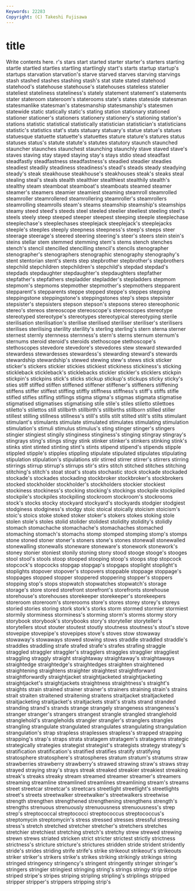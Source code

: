 ```yaml
---
Keywords: 22283 
Copyright: (C) Takeshi Fujisawa
---
```


# title

Write contents here.
r's stars
start started starter starter's starters starting startle startled startles startling
startlingly start's starts startup startup's startups starvation starvation's starve starved
starves starving starvings stash stashed stashes stashing stash's stat state
stated statehood statehood's statehouse statehouse's statehouses stateless statelier stateliest stateliness
stateliness's stately statement statement's statements stater stateroom stateroom's staterooms state's
states stateside statesman statesmanlike statesman's statesmanship statesmanship's statesmen statewide static
statically static's stating station stationary stationed stationer stationer's stationers stationery
stationery's stationing station's stations statistic statistical statistically statistician statistician's statisticians
statistic's statistics stat's stats statuary statuary's statue statue's statues statuesque
statuette statuette's statuettes stature stature's statures status statuses status's statute
statute's statutes statutory staunch staunched stauncher staunches staunchest staunching staunchly
stave staved stave's staves staving stay stayed staying stay's stays
stdio stead steadfast steadfastly steadfastness steadfastness's steadied steadier steadies steadiest
steadily steadiness steadiness's stead's steads steady steadying steady's steak steakhouse
steakhouse's steakhouses steak's steaks steal stealing steal's steals stealth stealthier
stealthiest stealthily stealth's stealthy steam steamboat steamboat's steamboats steamed steamer
steamer's steamers steamier steamiest steaming steamroll steamrolled steamroller steamrollered steamrollering
steamroller's steamrollers steamrolling steamrolls steam's steams steamship steamship's steamships steamy
steed steed's steeds steel steeled steelier steeliest steeling steel's steels
steely steep steeped steeper steepest steeping steeple steeplechase steeplechase's steeplechases
steeplejack steeplejack's steeplejacks steeple's steeples steeply steepness steepness's steep's steeps
steer steerage steerage's steered steering steering's steer's steers stein stein's
steins stellar stem stemmed stemming stem's stems stench stenches stench's
stencil stencilled stencilling stencil's stencils stenographer stenographer's stenographers stenographic stenography
stenography's stent stentorian stent's stents step stepbrother stepbrother's stepbrothers stepchild
stepchildren stepchildren's stepchild's stepdad stepdad's stepdads stepdaughter stepdaughter's stepdaughters stepfather
stepfather's stepfathers stepladder stepladder's stepladders stepmom stepmom's stepmoms stepmother stepmother's
stepmothers stepparent stepparent's stepparents steppe stepped steppe's steppes stepping steppingstone
steppingstone's steppingstones step's steps stepsister stepsister's stepsisters stepson stepson's stepsons
stereo stereophonic stereo's stereos stereoscope stereoscope's stereoscopes stereotype stereotyped stereotype's
stereotypes stereotypical stereotyping sterile sterilisation sterilisation's sterilise sterilised steriliser steriliser's
sterilisers sterilises sterilising sterility sterility's sterling sterling's stern sterna sterner
sternest sternly sternness sternness's stern's sterns sternum sternum's sternums steroid
steroid's steroids stethoscope stethoscope's stethoscopes stevedore stevedore's stevedores stew steward
stewarded stewardess stewardesses stewardess's stewarding steward's stewards stewardship stewardship's stewed
stewing stew's stews stick sticker sticker's stickers stickier stickies stickiest
stickiness stickiness's sticking stickleback stickleback's sticklebacks stickler stickler's sticklers stickpin
stickpin's stickpins stick's sticks stickup stickup's stickups sticky sticky's sties
stiff stiffed stiffen stiffened stiffener stiffener's stiffeners stiffening stiffens stiffer
stiffest stiffing stiffly stiffness stiffness's stiff's stiffs stifle stifled stifles
stifling stiflings stigma stigma's stigmas stigmata stigmatise stigmatised stigmatises stigmatising
stile stile's stiles stiletto stilettoes stiletto's stilettos still stillbirth stillbirth's
stillbirths stillborn stilled stiller stillest stilling stillness stillness's still's stills
stilt stilted stilt's stilts stimulant stimulant's stimulants stimulate stimulated stimulates
stimulating stimulation stimulation's stimuli stimulus stimulus's sting stinger stinger's stingers
stingier stingiest stingily stinginess stinginess's stinging stingray stingray's stingrays sting's
stings stingy stink stinker stinker's stinkers stinking stink's stinks stint
stinted stinting stint's stints stipend stipend's stipends stipple stippled stipple's
stipples stippling stipulate stipulated stipulates stipulating stipulation stipulation's stipulations stir
stirred stirrer stirrer's stirrers stirring stirrings stirrup stirrup's stirrups stir's
stirs stitch stitched stitches stitching stitching's stitch's stoat stoat's stoats
stochastic stock stockade stockaded stockade's stockades stockading stockbroker stockbroker's stockbrokers
stocked stockholder stockholder's stockholders stockier stockiest stockiness stockiness's stocking stocking's
stockings stockpile stockpiled stockpile's stockpiles stockpiling stockroom stockroom's stockrooms stock's
stocks stocky stockyard stockyard's stockyards stodgier stodgiest stodginess stodginess's stodgy
stoic stoical stoically stoicism stoicism's stoic's stoics stoke stoked stoker
stoker's stokers stokes stoking stole stolen stole's stoles stolid stolider
stolidest stolidity stolidity's stolidly stomach stomachache stomachache's stomachaches stomached stomaching
stomach's stomachs stomp stomped stomping stomp's stomps stone stoned stoner
stoner's stoners stone's stones stonewall stonewalled stonewalling stonewalls stoneware stoneware's
stonework stonework's stoney stonier stoniest stonily stoning stony stood stooge
stooge's stooges stool stool's stools stoop stooped stooping stoop's stoops
stop stopcock stopcock's stopcocks stopgap stopgap's stopgaps stoplight stoplight's stoplights
stopover stopover's stopovers stoppable stoppage stoppage's stoppages stopped stopper stoppered
stoppering stopper's stoppers stopping stop's stops stopwatch stopwatches stopwatch's storage
storage's store stored storefront storefront's storefronts storehouse storehouse's storehouses storekeeper
storekeeper's storekeepers storeroom storeroom's storerooms store's stores storey storey's storeys
storied stories storing stork stork's storks storm stormed stormier stormiest
stormily storminess storminess's storming storm's storms stormy story storybook storybook's
storybooks story's storyteller storyteller's storytellers stout stouter stoutest stoutly stoutness
stoutness's stout's stove stovepipe stovepipe's stovepipes stove's stoves stow stowaway
stowaway's stowaways stowed stowing stows straddle straddled straddle's straddles straddling
strafe strafed strafe's strafes strafing straggle straggled straggler straggler's stragglers
straggles stragglier straggliest straggling straggly straight straightaway straightaway's straightaways straightedge
straightedge's straightedges straighten straightened straightening straightens straighter straightest straightforward straightforwardly
straightjacket straightjacketed straightjacketing straightjacket's straightjackets straightness straightness's straight's straights strain
strained strainer strainer's strainers straining strain's strains strait straiten straitened
straitening straitens straitjacket straitjacketed straitjacketing straitjacket's straitjackets strait's straits strand
stranded stranding strand's strands strange strangely strangeness strangeness's stranger stranger's
strangers strangest strangle strangled stranglehold stranglehold's strangleholds strangler strangler's stranglers
strangles strangling strangulate strangulated strangulates strangulating strangulation strangulation's strap strapless
straplesses strapless's strapped strapping strapping's strap's straps strata stratagem stratagem's
stratagems strategic strategically strategies strategist strategist's strategists strategy strategy's stratification
stratification's stratified stratifies stratify stratifying stratosphere stratosphere's stratospheres stratum stratum's
stratums straw strawberries strawberry strawberry's strawed strawing straw's straws stray
strayed straying stray's strays streak streaked streakier streakiest streaking streak's
streaks streaky stream streamed streamer streamer's streamers streaming streamline streamlined
streamlines streamlining stream's streams street streetcar streetcar's streetcars streetlight streetlight's
streetlights street's streets streetwalker streetwalker's streetwalkers streetwise strength strengthen strengthened
strengthening strengthens strength's strengths strenuous strenuously strenuousness strenuousness's strep strep's
streptococcal streptococci streptococcus streptococcus's streptomycin streptomycin's stress stressed stresses stressful
stressing stress's stretch stretched stretcher stretcher's stretchers stretches stretchier stretchiest
stretching stretch's stretchy strew strewed strewing strewn strews striated stricken
strict stricter strictest strictly strictness strictness's stricture stricture's strictures stridden
stride strident stridently stride's strides striding strife strife's strike strikeout
strikeout's strikeouts striker striker's strikers strike's strikes striking strikingly strikings
string stringed stringency stringency's stringent stringently stringer stringer's stringers stringier
stringiest stringing string's strings stringy strip stripe striped stripe's stripes
striping stripling stripling's striplings stripped stripper stripper's strippers stripping strip's
